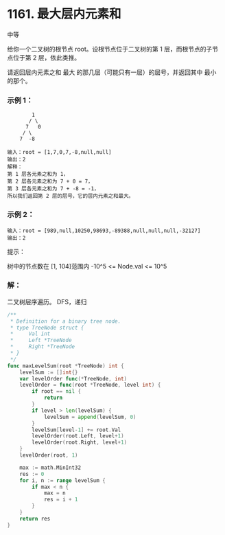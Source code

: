 # 1161. 最大层内元素和

中等

给你一个二叉树的根节点 root。设根节点位于二叉树的第 1 层，而根节点的子节点位于第 2 层，依此类推。

请返回层内元素之和 最大 的那几层（可能只有一层）的层号，并返回其中 最小 的那个。

### 示例 1：
            1
           / \
          7   0
         / \
        7  -8

    输入：root = [1,7,0,7,-8,null,null]
    输出：2
    解释：
    第 1 层各元素之和为 1，
    第 2 层各元素之和为 7 + 0 = 7，
    第 3 层各元素之和为 7 + -8 = -1，
    所以我们返回第 2 层的层号，它的层内元素之和最大。

### 示例 2：

    输入：root = [989,null,10250,98693,-89388,null,null,null,-32127]
    输出：2

提示：

树中的节点数在 [1, 104]范围内
-10^5 <= Node.val <= 10^5

### 解：

二叉树层序遍历。
DFS，递归

```go
/**
 * Definition for a binary tree node.
 * type TreeNode struct {
 *     Val int
 *     Left *TreeNode
 *     Right *TreeNode
 * }
 */
func maxLevelSum(root *TreeNode) int {
	levelSum := []int{}
	var levelOrder func(*TreeNode, int)
	levelOrder = func(root *TreeNode, level int) {
		if root == nil {
			return
		}
		if level > len(levelSum) {
			levelSum = append(levelSum, 0)
		}
		levelSum[level-1] += root.Val
		levelOrder(root.Left, level+1)
		levelOrder(root.Right, level+1)
	}
	levelOrder(root, 1)

	max := math.MinInt32
	res := 0
	for i, n := range levelSum {
		if max < n {
			max = n
			res = i + 1
		}
	}
	return res
}
```